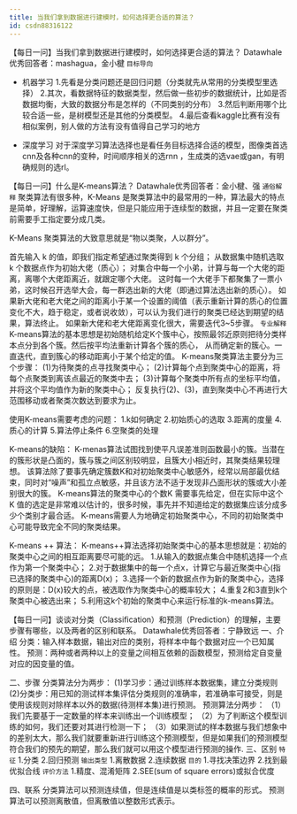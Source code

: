 ```yaml
---
title: 当我们拿到数据进行建模时，如何选择更合适的算法？
id: csdn88316122
---
```


【每日一问】当我们拿到数据进行建模时，如何选择更合适的算法？
Datawhale优秀回答者：mashagua，金小楗
`目标导向`

*   机器学习
    1.先看是分类问题还是回归问题（分类就先从常用的分类模型里选择）
    2.其次，看数据特征的数据类型，然后做一些初步的数据统计，比如是否数据均衡，大致的数据分布是怎样的（不同类别的分布）
    3.然后判断用哪个比较合适一些，是树模型还是其他的分类模型。
    4.最后查看kaggle比赛有没有相似案例，别人做的方法有没有值得自己学习的地方

*   深度学习
    对于深度学习算法选择也是看任务目标选择合适的模型，图像类首选cnn及各种cnn的变种，时间顺序相关的选rnn ，生成类的选vae或gan，有明确规则的选rl。

【每日一问】什么是K-means算法？
Datawhale优秀回答者：金小楗、强
`通俗解释`
聚类算法有很多种，K-Means 是聚类算法中的最常用的一种，算法最大的特点是简单，好理解，运算速度快，但是只能应用于连续型的数据，并且一定要在聚类前需要手工指定要分成几类。

K-Means 聚类算法的大致意思就是“物以类聚，人以群分”。

首先输入 k 的值，即我们指定希望通过聚类得到 k 个分组；
从数据集中随机选取 k 个数据点作为初始大佬（质心）；
对集合中每一个小弟，计算与每一个大佬的距离，离哪个大佬距离近，就跟定哪个大佬。
这时每一个大佬手下都聚集了一票小弟，这时候召开选举大会，每一群选出新的大佬（即通过算法选出新的质心）。
如果新大佬和老大佬之间的距离小于某一个设置的阈值（表示重新计算的质心的位置变化不大，趋于稳定，或者说收敛），可以认为我们进行的聚类已经达到期望的结果，算法终止。
如果新大佬和老大佬距离变化很大，需要迭代3~5步骤。
`专业解释`
K-means算法的基本思想是初始随机给定K个簇中心，按照最邻近原则把待分类样本点分到各个簇。然后按平均法重新计算各个簇的质心，
从而确定新的簇心。一直迭代，直到簇心的移动距离小于某个给定的值。
K-means聚类算法主要分为三个步骤：
(1)为待聚类的点寻找聚类中心；
(2)计算每个点到聚类中心的距离，将每个点聚类到离该点最近的聚类中去；
(3)计算每个聚类中所有点的坐标平均值，并将这个平均值作为新的聚类中心；
反复执行(2)、(3)，直到聚类中心不再进行大范围移动或者聚类次数达到要求为止。

使用K-means需要考虑的问题：
1.k如何确定
2.初始质心的选取
3.距离的度量
4.质心的计算
5.算法停止条件
6.空聚类的处理

K-means的缺陷：
K-menas算法试图找到使平凡误差准则函数最小的簇。当潜在的簇形状是凸面的，簇与簇之间区别较明显，且簇大小相近时，其聚类结果较理想。
该算法除了要事先确定簇数K和对初始聚类中心敏感外，经常以局部最优结束，同时对“噪声”和孤立点敏感，并且该方法不适于发现非凸面形状的簇或大小差别很大的簇。
K-means算法的聚类中心的个数K 需要事先给定，但在实际中这个 K 值的选定是非常难以估计的，很多时候，事先并不知道给定的数据集应该分成多少个类别才最合适。
K-means需要人为地确定初始聚类中心，不同的初始聚类中心可能导致完全不同的聚类结果。

K-means ++ 算法：
K-means++算法选择初始聚类中心的基本思想就是：初始的聚类中心之间的相互距离要尽可能的远。
1.从输入的数据点集合中随机选择一个点作为第一个聚类中心；
2.对于数据集中的每一个点x，计算它与最近聚类中心(指已选择的聚类中心)的距离D(x)；
3.选择一个新的数据点作为新的聚类中心，选择的原则是：D(x)较大的点，被选取作为聚类中心的概率较大；
4.重复2和3直到k个聚类中心被选出来；
5.利用这k个初始的聚类中心来运行标准的k-means算法。

【每日一问】谈谈对分类（Classification）和预测（Prediction）的理解，主要步骤有哪些，以及两者的区别和联系。
Datawhale优秀回答者：宁静致远
一、介绍
分类：输入样本数据，输出对应的类别，将样本中每个数据对应一个已知属性。
预测：两种或者两种以上的变量之间相互依赖的函数模型，预测给定自变量对应的因变量的值。

二、步骤
分类算法分为两步：
(1)学习步：通过训练样本数据集，建立分类规则
(2)分类步：用已知的测试样本集评估分类规则的准确率，若准确率可接受，则是使用该规则对除样本以外的数据(待测样本集)进行预测。
预测算法分两步：
（1）我们先要基于一定数量的样本来训练出一个训练模型；
（2）为了判断这个模型训练的如何，我们还要对其进行检测一下；
（3）如果测试的样本数据与我们想象中的差别太大，那么我们就要重新进行训练这个预测模型，但是如果我们的预测模型符合我们的预先的期望，那么我们就可以用这个模型进行预测的操作.
三、区别
`特征`
1.分类
2.回归预测
`输出类型`
1.离散数据
2.连续数据
`目的`
1.寻找决策边界
2.找到最优拟合线
`评价方法`
1.精度、混淆矩阵
2.SEE(sum of square errors)或拟合优度

四、联系
分类算法可以预测连续值，但是连续值是以类标签的概率的形式。
预测算法可以预测离散值，但离散值以整数形式表示。